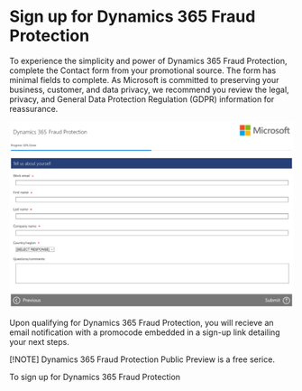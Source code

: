 # Sign up for Dynamics 365 Fraud Protection

To experience the simplicity and power of Dynamics 365 Fraud Protection, complete the Contact form from your promotional source. The form has minimal fields to complete. As Microsoft is committed to preserving your business, customer, and data privacy, we recommend you review the legal, privacy, and General Data Protection Regulation (GDPR) information for reassurance.

![Screenshot of signup promotion form](media/signup-promotion-form.png)

Upon qualifying for Dynamics 365 Fraud Protection, you will recieve an email notification with a promocode embedded in a sign-up link  detailing your next steps.

[!NOTE] Dynamics 365 Fraud Protection Public Preview is a free serice.

To sign up for Dynamics 365 Fraud Protection


